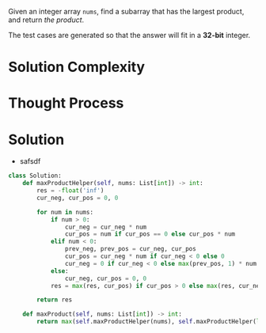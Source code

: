 Given an integer array `nums`, find a subarray that has the largest product, and return _the product_.

The test cases are generated so that the answer will fit in a **32-bit** integer.
# Solution Complexity
# Thought Process
# Solution
- safsdf
```Python
class Solution:
	def maxProductHelper(self, nums: List[int]) -> int:
		res = -float('inf')
		cur_neg, cur_pos = 0, 0

		for num in nums:
			if num > 0:
				cur_neg = cur_neg * num
				cur_pos = num if cur_pos == 0 else cur_pos * num
			elif num < 0:
				prev_neg, prev_pos = cur_neg, cur_pos
				cur_pos = cur_neg * num if cur_neg < 0 else 0
				cur_neg = 0 if cur_neg < 0 else max(prev_pos, 1) * num
			else:
				cur_neg, cur_pos = 0, 0
			res = max(res, cur_pos) if cur_pos > 0 else max(res, cur_neg)

		return res

	def maxProduct(self, nums: List[int]) -> int:	
		return max(self.maxProductHelper(nums), self.maxProductHelper(list(reversed(nums))))
```